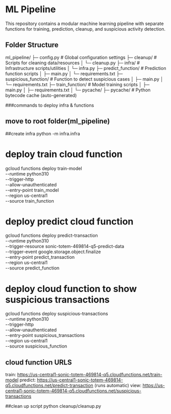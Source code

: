 # ML Pipeline

This repository contains a modular machine learning pipeline with separate functions for training, prediction, cleanup, and suspicious activity detection.

## Folder Structure

ml_pipeline/
├─ config.py # Global configuration settings
├─ cleanup/ # Scripts for cleaning data/resources
│ └─ cleanup.py
├─ infra/ # Infrastructure scripts/utilities
│ └─ infra.py
├─ predict_function/ # Prediction function scripts
│ ├─ main.py
│ └─ requirements.txt
├─ suspicious_function/ # Function to detect suspicious cases
│ ├─ main.py
│ └─ requirements.txt
├─ train_function/ # Model training scripts
│ ├─ main.py
│ ├─ requirements.txt
│ └─ pycache/
├─ pycache/ # Python bytecode cache (auto-generated)

###commands to deploy infra & functions
## move to root folder(ml_pipeline)

##create infra
python -m infra.infra

# deploy train cloud function
gcloud functions deploy train-model \
  --runtime python310 \
  --trigger-http \
  --allow-unauthenticated \
  --entry-point train_model \
  --region us-central1 \
  --source train_function

# deploy predict cloud function
gcloud functions deploy predict-transaction \
  --runtime python310 \
  --trigger-resource sonic-totem-469814-q5-predict-data \
  --trigger-event google.storage.object.finalize \
  --entry-point predict_transaction \
  --region us-central1 \
  --source predict_function


# deploy  cloud function to show suspicious transactions
gcloud functions deploy suspicious-transactions \
  --runtime python310 \
  --trigger-http \
  --allow-unauthenticated \
  --entry-point suspicious_transactions\
  --region us-central1 \
  --source suspicious_function


## cloud function URLS
train: https://us-central1-sonic-totem-469814-q5.cloudfunctions.net/train-model
predict: https://us-central1-sonic-totem-469814-q5.cloudfunctions.net/predict-transaction (runs automatic)
view: https://us-central1-sonic-totem-469814-q5.cloudfunctions.net/suspicious-transactions

##clean up script
python cleanup/cleanup.py
